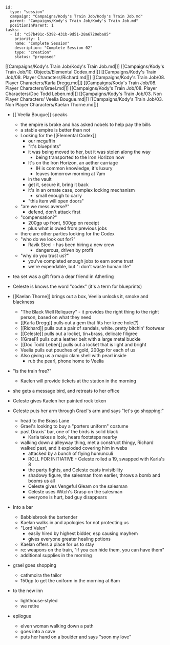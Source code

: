 
```RpgManager4
id: 
  type: "session"
  campaign: "Campaigns/Kody's Train Job/Kody's Train Job.md"
  parent: "Campaigns/Kody's Train Job/Kody's Train Job.md"
  positionInParent: 1
tasks: 
  - id: "c57b491c-5392-431b-9d51-28a6720eba85"
    priority: 1
    name: "Complete Session"
    description: "Complete Session 02"
    type: "creation"
    status: "proposed"
```

[[Campaigns/Kody's Train Job/Kody's Train Job.md|]]
[[Campaigns/Kody's Train Job/10. Objects/Elemental Codex.md|]]
[[Campaigns/Kody's Train Job/08. Player Characters/Richard.md|]]
[[Campaigns/Kody's Train Job/08. Player Characters/Karla Dregg.md|]]
[[Campaigns/Kody's Train Job/08. Player Characters/Grael.md|]]
[[Campaigns/Kody's Train Job/08. Player Characters/Doc Todd Leben.md|]]
[[Campaigns/Kody's Train Job/03. Non Player Characters/ Veelia Bougue.md|]]
[[Campaigns/Kody's Train Job/03. Non Player Characters/Kaelan Thorne.md|]]


- [[ Veelia Bougue]] speaks
	- the empire is broke and has asked nobels to help pay the bills
	- a stable empire is better than not
	- Looking for the [[Elemental Codex]]
		- our mcguffin
		- "it's blueprints"
		- it was being moved to her, but it was stolen along the way
			- being transported to the Iron Horizon now
		- It's on the Iron Horizon, an aether carriage
			- IH is common knowledge, it's luxury
			- leaves tomorrow morning at 7am
		- in the vault
		- get it, secure it, bring it back
		- it's in an ornate case, complex locking mechanism
			- small enough to carry
		- "this item will open doors"
	- "are we mess averse?"
		- defend, don't attack first
	- "compensation?"
		- 200gp up front, 500gp on receipt
		- plus what is owed from previous jobs
	- there are other parties looking for the Codex
	- "who do we look out for?"
		- Ravik Steel - has been hiring a new crew
			- dangerous, driven by profit
	- "why do you trust us?"
		- you've completed enough jobs to earn some trust
		- we're expendable, but "i don't waste human life"
- tea set was a gift from a dear friend in Atherling
- Celeste is knows the word "codex" (it's a term for blueprints)
- [[Kaelan Thorne]] brings out a box, Veelia unlocks it, smoke and blackness
	- "The Black Well Reliquery" - it provides the right thing to the right person, based on what they need
	- [[Karla Dregg]] pulls out a gem that fits her knee hole(?)
	- [[Richard]] pulls out a pair of sandals, white. pretty bitchin' footwear
	- [[Celeste]] pulls out a locket, tin+brass, delicate filigree
	- [[Grael]] pulls out a leather belt with a large metal buckle
	- [[Doc Todd Leben]] pulls out a locket that is light and bright
	- Veelia pulls out pouches of gold, 200gp for each of us
	- Also giving us a magic clam shell with pearl inside
		- rub the pearl, phone home to Veelia
- "is the train free?"
	- Kaelen will provide tickets at the station in the morning
- she gets a message bird, and retreats to her office
- Celeste gives Kaelen her painted rock token
- Celeste puts her arm through Grael's arm and says "let's go shopping!"
	- head to the Brass Lane
	- Grael's looking to buy a "porters uniform" costume
	- past Draxis' bar, one of the birds is solid black
		- Karla takes a look, hears footsteps nearby
	- walking down a alleyway thing, met a construct thingy, Richard walked past, and it exploded covering him in webs
		- attacked by a bunch of flying humunculi
		- ROLL FOR INITIATIVE - Celeste rolled a 19, swapped with Karla's 8
		- the party fights, and Celeste casts invisibility
		- shadowy figure, the salesman from earlier, throws a bomb and booms us all
		- Celeste gives Vengeful Gleam on the salesman
		- Celeste uses Witch's Grasp on the salesman
		- everyone is hurt, bad guy disappears
- Into a bar
	- Babblebrook the bartender
	- Kaelan walks in and apologies for not protecting us
	- "Lord Valen"
		- easily hired by highest bidder, esp causing mayhem
		- gives everyone greater healing potions
	- Kaelan offers a place for us to stay
	- re: weapons on the train, "if you can hide them, you can have them"
	- additional supplies in the morning
- grael goes shopping
	- cathmoira the tailor
	- 150gp to get the uniform in the morning at 6am
- to the new inn
	- lighthouse-styled
	- we retire

- epilogue
	- elven woman walking down a path
	- goes into a cave
	- puts her hand on a boulder and says "soon my love"
